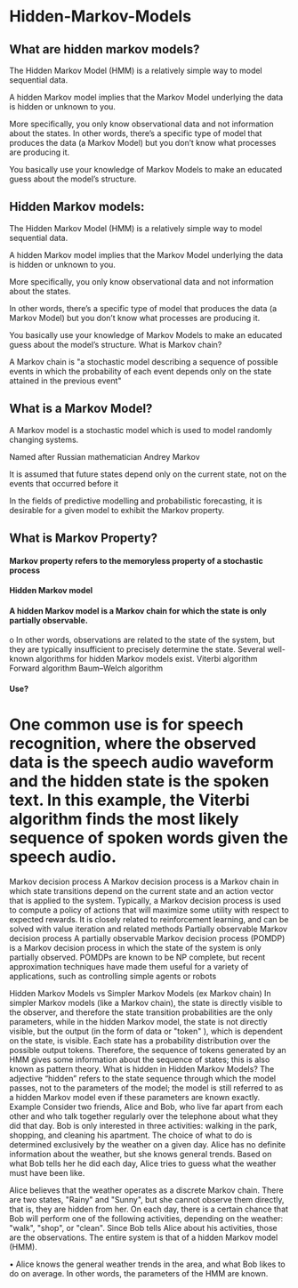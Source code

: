 # Hidden-Markov-Models
 ## What are hidden markov models?

The Hidden Markov Model (HMM) is a relatively simple way to model sequential data. 

A hidden Markov model implies that the Markov Model underlying the data is hidden or unknown to you. 

More specifically, you only know observational data and not information about the states. 
In other words, there’s a specific type of model that produces the data (a Markov Model) but you don’t know what processes are producing it. 

You basically use your knowledge of Markov Models to make an educated guess about the model’s structure.
## Hidden Markov models:

The Hidden Markov Model (HMM) is a relatively simple way to model sequential data. 

A hidden Markov model implies that the Markov Model underlying the data is hidden or unknown to you. 

More specifically, you only know observational data and not information about the states. 

In other words, there’s a specific type of model that produces the data (a Markov Model) but you don’t know what processes are producing it. 

You basically use your knowledge of Markov Models to make an educated guess about the model’s structure.
What is Markov chain?

A Markov chain is "a stochastic model describing a sequence of possible events in which the probability of each event depends only on the state attained in the previous event"
## What is a Markov Model?

A Markov model is a stochastic model which is used to model randomly changing systems.

Named after Russian mathematician Andrey Markov

It is assumed that future states depend only on the current state, not on the events that occurred before it

In the fields of predictive modelling and probabilistic forecasting, it is desirable for a given model to exhibit the Markov property.

## What is Markov Property?
#### Markov property refers to the memoryless property of a stochastic process
#### Hidden Markov model
#### A hidden Markov model is a Markov chain for which the state is only partially observable. 
o	In other words, observations are related to the state of the system, but they are typically insufficient to precisely determine the state. Several well-known algorithms for hidden Markov models exist.
Viterbi algorithm
Forward algorithm
Baum–Welch algorithm
#### 	Use?
#	One common use is for speech recognition, where the observed data is the speech audio waveform and the hidden state is the spoken text. In this example, the Viterbi algorithm finds the most likely sequence of spoken words given the speech audio.
 Markov decision process
 A Markov decision process is a Markov chain in which state transitions depend on the current state and an action vector that is applied to the system. 
 Typically, a Markov decision process is used to compute a policy of actions that will maximize some utility with respect to expected rewards. 
 It is closely related to reinforcement learning, and can be solved with value iteration and related methods
 Partially observable Markov decision process
 A partially observable Markov decision process (POMDP) is a Markov decision process in which the state of the system is only partially observed. 
 POMDPs are known to be NP complete, but recent approximation techniques have made them useful for a variety of applications, such as controlling simple agents or robots


Hidden Markov Models vs Simpler Markov Models (ex Markov chain)
 In simpler Markov models (like a Markov chain), the state is directly visible to the observer, and therefore the state transition probabilities are the only parameters, 
 	while in the hidden Markov model, the state is not directly visible, but the output (in the form of data or "token" ), which is dependent on the state, is visible. 
 Each state has a probability distribution over the possible output tokens. Therefore, the sequence of tokens generated by an HMM gives some information about the sequence of states; this is also known as pattern theory.
What is hidden in Hidden Markov Models?
 The adjective “hidden” refers to the state sequence through which the model passes, not to the parameters of the model; the model is still referred to as a hidden Markov model even if these parameters are known exactly.
Example
 	Consider two friends, Alice and Bob, who live far apart from each other and who talk together regularly over the telephone about what they did that day. 
 	Bob is only interested in three activities: walking in the park, shopping, and cleaning his apartment. The choice of what to do is determined exclusively by the weather on a given day. 
 Alice has no definite information about the weather, but she knows general trends. Based on what Bob tells her he did each day, Alice tries to guess what the weather must have been like.
 
 Alice believes that the weather operates as a discrete Markov chain. There are two states, "Rainy" and "Sunny", but she cannot observe them directly, that is, they are hidden from her. On each day, there is a certain chance that Bob will perform one of the following activities, depending on the weather: "walk", "shop", or "clean". Since Bob tells Alice about his activities, those are the observations. The entire system is that of a hidden Markov model (HMM).

•	Alice knows the general weather trends in the area, and what Bob likes to do on average. In other words, the parameters of the HMM are known. 
